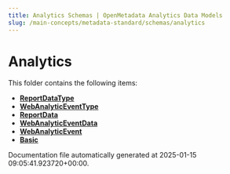 ```yaml
---
title: Analytics Schemas | OpenMetadata Analytics Data Models
slug: /main-concepts/metadata-standard/schemas/analytics
---
```


# Analytics

This folder contains the following items:

- [**ReportDataType**](/main-concepts/metadata-standard/schemas/analytics/reportdatatype)
- [**WebAnalyticEventType**](/main-concepts/metadata-standard/schemas/analytics/webanalyticeventtype)
- [**ReportData**](/main-concepts/metadata-standard/schemas/analytics/reportdata)
- [**WebAnalyticEventData**](/main-concepts/metadata-standard/schemas/analytics/webanalyticeventdata)
- [**WebAnalyticEvent**](/main-concepts/metadata-standard/schemas/analytics/webanalyticevent)
- [**Basic**](/main-concepts/metadata-standard/schemas/analytics/basic)


Documentation file automatically generated at 2025-01-15 09:05:41.923720+00:00.
